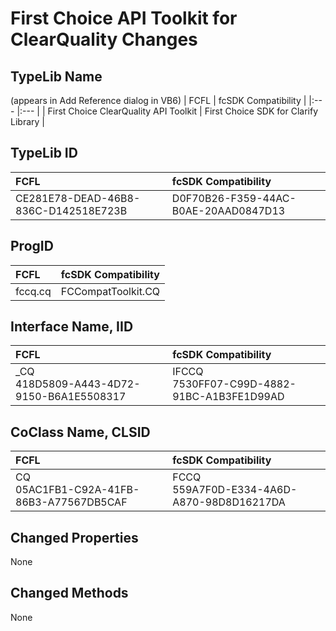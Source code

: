 # First Choice API Toolkit for ClearQuality Changes

## TypeLib Name

(appears in Add Reference dialog in VB6) 
| FCFL | fcSDK Compatibility |
|:--- |:--- |
| First Choice ClearQuality API Toolkit | First Choice SDK for Clarify Library |

## TypeLib ID

| FCFL | fcSDK Compatibility |
|:--- |:--- |
| CE281E78-DEAD-46B8-836C-D142518E723B | D0F70B26-F359-44AC-B0AE-20AAD0847D13 |

## ProgID

| FCFL | fcSDK Compatibility |
|:--- |:--- |
| fccq.cq | FCCompatToolkit.CQ |

## Interface Name, IID

| FCFL | fcSDK Compatibility |
|:--- |:--- |
| _CQ<br/>418D5809-A443-4D72-9150-B6A1E5508317 | IFCCQ<br/>7530FF07-C99D-4882-91BC-A1B3FE1D99AD |

## CoClass Name, CLSID

| FCFL | fcSDK Compatibility |
|:--- |:--- |
| CQ<br/>05AC1FB1-C92A-41FB-86B3-A77567DB5CAF | FCCQ<br/>559A7F0D-E334-4A6D-A870-98D8D16217DA |

## Changed Properties

None

## Changed Methods

None

